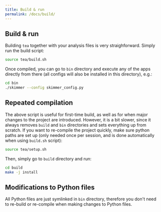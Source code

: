 ```yaml
---
title: Build & run
permalink: /docs/build/
---
```



## Build & run

Building `tea` together with your analysis files is very straighforward. Simply run the build script:

```bash
source tea/build.sh
```

Once compiled, you can go to `bin` directory and execute any of the apps directly from there (all configs will also be installed in this directory), e.g.: 

```bash
cd bin
./skimmer --config skimmer_config.py
```

## Repeated compilation

The above script is useful for first-time build, as well as for when major changes to the project are introduced. However, it is a bit slower, since it always removes `build` and `bin` directories and sets everything up from scratch. If you want to re-compile the project quickly, make sure python paths are set up (only needed once per session, and is done automatically when using `build.sh` script):

```bash
source tea/setup.sh
```

Then, simply go to `build` directory and run:

```bash
cd build
make -j install
```

## Modifications to Python files

All Python files are just symlinked in `bin` directory, therefore you don't need to re-build or re-compile when making changes to Python files.